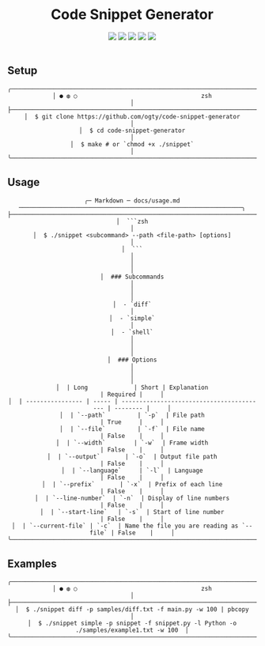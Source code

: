 <h1 align="center">Code Snippet Generator</h1>

<div align="center">
    <img src="https://img.shields.io/badge/code%20style-black-000000.svg?style=for-the-badge">
    <img src="https://img.shields.io/github/last-commit/ogty/diff/main?style=for-the-badge">
    <img src="https://img.shields.io/github/pipenv/locked/python-version/ogty/diff/main?style=for-the-badge">
    <img src="https://img.shields.io/github/actions/workflow/status/ogty/code-snippet-generator/unit-test.yml?style=for-the-badge">
    <img src="https://img.shields.io/codecov/c/github/ogty/code-snippet-generator?style=for-the-badge&token=99AYWQ5VVM">
</div>

<br>

## Setup

<div align="center">

```
╭──────────────────────────────────────────────────────────────────────────────────────────╮
│ ● ◍ ○                                   zsh                                              │
├──────────────────────────────────────────────────────────────────────────────────────────┤
│  $ git clone https://github.com/ogty/code-snippet-generator                              │
│  $ cd code-snippet-generator                                                             │
│  $ make # or `chmod +x ./snippet`                                                        │
╰──────────────────────────────────────────────────────────────────────────────────────────╯
```

</div>

## Usage

<div align="center">

```
╭─ Markdown ─ docs/usage.md ───────────────────────────────────────────────────────────────╮
├──────────────────────────────────────────────────────────────────────────────────────────┤
│  ```zsh                                                                                  │
│  $ ./snippet <subcommand> --path <file-path> [options]                                   │
│  ```                                                                                     │
│                                                                                          │
│  ### Subcommands                                                                         │
│                                                                                          │
│  - `diff`                                                                                │
│  - `simple`                                                                              │
│  - `shell`                                                                               │
│                                                                                          │
│  ### Options                                                                             │
│                                                                                          │
│  | Long             | Short | Explanation                               | Required |     │
│  | ---------------- | ----- | ----------------------------------------- | -------- |     │
│  | `--path`         | `-p`  | File path                                 | True     |     │
│  | `--file`         | `-f`  | File name                                 | False    |     │
│  | `--width`        | `-w`  | Frame width                               | False    |     │
│  | `--output`       | `-o`  | Output file path                          | False    |     │
│  | `--language`     | `-l`  | Language                                  | False    |     │
│  | `--prefix`       | `-x`  | Prefix of each line                       | False    |     │
│  | `--line-number`  | `-n`  | Display of line numbers                   | False    |     │
│  | `--start-line`   | `-s`  | Start of line number                      | False    |     │
│  | `--current-file` | `-c`  | Name the file you are reading as `--file` | False    |     │
╰──────────────────────────────────────────────────────────────────────────────────────────╯
```

</div>

## Examples

<div align="center">

```
╭──────────────────────────────────────────────────────────────────────────────────────────╮
│ ● ◍ ○                                   zsh                                              │
├──────────────────────────────────────────────────────────────────────────────────────────┤
│  $ ./snippet diff -p samples/diff.txt -f main.py -w 100 | pbcopy                         │
│  $ ./snippet simple -p snippet -f snippet.py -l Python -o ./samples/example1.txt -w 100  │
╰──────────────────────────────────────────────────────────────────────────────────────────╯
```

</div>
